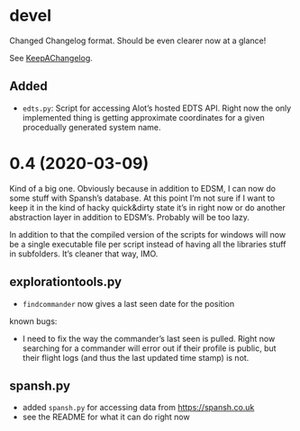# devel

Changed Changelog format. Should be even clearer now at a glance!

See [KeepAChangelog](https://keepachangelog.com/en/1.0.0/).

## Added

* `edts.py`: Script for accessing Alot’s hosted EDTS API. Right now the only 
  implemented thing is getting approximate coordinates for a given procedually 
  generated system name.

# 0.4 (2020-03-09)

Kind of a big one. Obviously because in addition to EDSM, I can now do some 
stuff with Spansh’s database. At this point I’m not sure if I want to keep it in 
the kind of hacky quick&dirty state it’s in right now or do another abstraction 
layer in addition to EDSM’s. Probably will be too lazy.

In addition to that the compiled version of the scripts for windows will now be 
a single executable file per script instead of having all the libraries stuff in 
subfolders. It’s cleaner that way, IMO.

## explorationtools.py

* `findcommander` now gives a last seen date for the position

known bugs:

* I need to fix the way the commander’s last seen is pulled. Right now searching 
  for a commander will error out if their profile is public, but their flight 
  logs (and thus the last updated time stamp) is not.

## spansh.py

* added `spansh.py` for accessing data from https://spansh.co.uk
* see the README for what it can do right now
